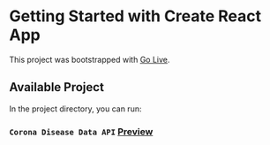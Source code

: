 # Getting Started with Create React App

This project was bootstrapped with [Go Live]().

## Available Project

In the project directory, you can run:

### `Corona Disease Data API` [Preview](https://react-my-all-project.netlify.app/) 

